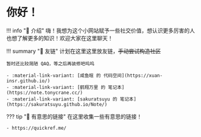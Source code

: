 # 你好！

!!! info "📜 介绍"
    嗨！我想为这个小网站赋予一些社交价值，想认识更多厉害的人也想了解更多的知识！欢迎大家在这里聊天！
    

!!! summary "🔗 友链"
    计划在这里这里放友链，<s>手动尝试构造社区</s>
    
    暂时还比较简陋 QAQ，等之后再装修吧呜呜

    - :material-link-variant: [咸鱼暄 的 代码空间](https://xuan-insr.github.io/)
    - :material-link-variant: [鹤翔万里 的 笔记本](https://note.tonycrane.cc/)
    - :material-link-variant: [sakuratsuyu 的 笔记本](https://sakuratsuyu.github.io/Note/)

??? tip "🔗 有意思的链接" 
    在这里收集一些有意思的链接！

    - https://quickref.me/